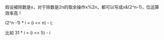 假设被除数是x，对于除数是2n的取余操作x%2n，都可以写成x&(2^n-1)，位运算效率高！



(2^n -1) * i = (i << n)  - i;

比如 31 * i = (i << 5) - i